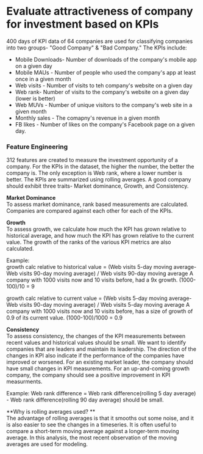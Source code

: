 # Evaluate attractiveness of company for investment based on KPIs
 
400 days of KPI data of 64 companies are used for classifying companies into two groups- "Good Company" & "Bad Company." The KPIs include: <br>
* Mobile Downloads- Number of downloads of the company's mobile app on a given day
* Mobile MAUs - Number of people who used the company's app at least once in a given month
* Web visits - Number of visits to teh company's website on a given day
* Web rank- Number of visits to the company's website on a given day (lower is better)
* Web MUVs - Number of unique visitors to the company's web site in a given month
* Monthly sales - The comapny's revenue in a given month
* FB likes - Number of likes on the company's Facebook page on a given day. <Br>
  
### Feature Engineering
312 features are created to measure the investment opportunity of a company. For the KPIs in the dataset, the higher the number, the better the company is. The only exception is Web rank, where a lower number is better. The KPIs are summarized using rolling averages. A good company should exhibit three traits- Market dominance, Growth, and Consistency. 

**Market Dominance** <br>
To assess market dominance, rank based measurements are calculated. Companies are compared against each other for each of the KPIs.

**Growth** <br> 
To assess growth, we calculate how much the KPI has grown relative to historical average, and how much the KPI has grown relative to the current value. The growth of the ranks of the various KPI metrics are also calculated.

Example:  <br> 
growth calc relative to historical value = (Web visits 5-day moving average-Web visits 90-day moving average) / Web visits 90-day moving average
A company with 1000 visits now and 10 visits before, had a 9x growth. (1000-100)/10 = 9 

growth calc relative to current value = (Web visits 5-day moving average-Web visits 90-day moving average) / Web visits 5-day moving average
A company with 1000 visits now and 10 visits before, has a size of growth of 0.9 of its current value. (1000-100)/1000 = 0.9 

**Consistency** <br> 
To assess consistency, the changes of the KPI measurements between recent values and historical values should be small. We want to identify companies that are leaders and maintain its leadership. The direction of the changes in KPI also indicate if the performance of the companies have improved or worsened. For an existing market leader, the company should have small changes in KPI measurements. For an up-and-coming growth company, the company should see a positive improvement in KPI measurments.

Example: 
Web rank difference = Web rank difference(rolling 5 day average) - Web rank difference(rolling 90 day average) should be small.

**Why is rolling averages used? ** <br> 
The advantage of rolling averages is that it smooths out some noise, and it is also easier to see the changes in a timeseries. It is often useful to compare a short-term moving average against a longer-term moving average. In this analysis, the most recent observation of the moving averages are used for modeling.
